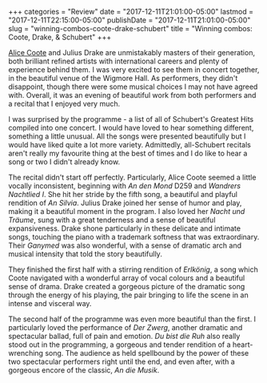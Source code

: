 +++
categories = "Review"
date = "2017-12-11T21:01:00-05:00"
lastmod = "2017-12-11T22:15:00-05:00"
publishDate = "2017-12-11T21:01:00-05:00"
slug = "winning-combos-coote-drake-schubert"
title = "Winning combos: Coote, Drake, &amp; Schubert"
+++

[Alice Coote](/s) and Julius Drake are unmistakably masters of their generation, both brilliant refined artists with international careers and plenty of experience behind them. I was very excited to see them in concert together, in the beautiful venue of the Wigmore Hall. As performers, they didn't disappoint, though there were some musical choices I may not have agreed with. Overall, it was an evening of beautiful work from both performers and a recital that I enjoyed very much.

I was surprised by the programme - a list of all of Schubert's Greatest Hits compiled into one concert. I would have loved to hear something different, something a little unusual. All the songs were presented beautifully but I would have liked quite a lot more variety. Admittedly, all-Schubert recitals aren't really my favourite thing at the best of times and I do like to hear a song or two I didn't already know.

The recital didn't start off perfectly. Particularly, Alice Coote seemed a little vocally inconsistent, beginning with *An den Mond* D259 and *Wandrers Nachtlied I*. She hit her stride by the fifth song, a beautiful and playful rendition of *An Silvia*. Julius Drake joined her sense of humor and play, making it a beautiful moment in the program. I also loved her *Nacht und Träume*, sung with a great tenderness and a sense of beautiful expansiveness. Drake shone particularly in these delicate and intimate songs, touching the piano with a trademark softness that was extraordinary. Their *Ganymed* was also wonderful, with a sense of dramatic arch and musical intensity that told the story beautifully.

They finished the first half with a stirring rendition of *Erlkönig*, a song which Coote navigated with a wonderful array of vocal colours and a beautiful sense of drama. Drake created a gorgeous picture of the dramatic song through the energy of his playing, the pair bringing to life the scene in an intense and visceral way. 

The second half of the programme was even more beautiful than the first. I particularly loved the performance of *Der Zwerg*, another dramatic and spectacular ballad, full of pain and emotion. *Du bist die Ruh* also really stood out in the programming, a gorgeous and tender rendition of a heart-wrenching song. The audience as held spellbound by the power of these two spectacular performers right until the end, and even after, with a gorgeous encore of the classic, *An die Musik*.
